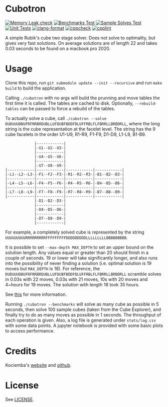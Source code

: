 # Cubotron

[![Memory Leak check](https://github.com/h3nnn4n/cubotron/actions/workflows/heap-check.yml/badge.svg)](https://github.com/h3nnn4n/cubotron/actions/workflows/heap-check.yml)
[![Benchmarks Test](https://github.com/h3nnn4n/cubotron/actions/workflows/run.yml/badge.svg)](https://github.com/h3nnn4n/cubotron/actions/workflows/run.yml)
[![Sample Solves Test](https://github.com/h3nnn4n/cubotron/actions/workflows/solves.yml/badge.svg)](https://github.com/h3nnn4n/cubotron/actions/workflows/solves.yml)
[![Unit Tests](https://github.com/h3nnn4n/cubotron/actions/workflows/tests.yml/badge.svg)](https://github.com/h3nnn4n/cubotron/actions/workflows/tests.yml)
[![clang-format](https://github.com/h3nnn4n/cubotron/actions/workflows/clang-format-check.yml/badge.svg)](https://github.com/h3nnn4n/cubotron/actions/workflows/clang-format-check.yml)
[![cppcheck](https://github.com/h3nnn4n/cubotron/actions/workflows/cppcheck.yml/badge.svg)](https://github.com/h3nnn4n/cubotron/actions/workflows/cppcheck.yml)
[![cpplint](https://github.com/h3nnn4n/cubotron/actions/workflows/cpplint.yml/badge.svg)](https://github.com/h3nnn4n/cubotron/actions/workflows/cpplint.yml)


A simple Rubik's cube two stage solver. Does not solve to optimality, but gives
very fast solutions. On average solutions are of length 22 and takes 0.03
seconds to be found on a macbook pro 2020.

# Usage

Clone this repo, run `git submodule update --init --recursive` and run
`make build` to build the application.

Calling `./cubotron` with no args will build the prunning and move tables the
first time it is called. The tables are cached to disk. Optionally,
`--rebuild-tables` can be passed to force a rebuild of the tables.

To actually solve a cube, call `./cubotron --solve
DUDUUUDBUFRFRRBRDUBLLUFDUBFBDDFDLUFFRBLFLFBRRLLBRBDRLL`, where the long string
is the cube representation at the facelet level. The string has the 9 cube facelets
in the order U1-U9, R1-R9, F1-F9, D1-D9, L1-L9, B1-B9.

```
             |------------|
             |-U1--U2--U3-|
             |------------|
             |-U4--U5--U6-|
             |------------|
             |-U7--U8--U9-|
|------------|------------|------------|------------|
|-L1--L2--L3-|-F1--F2--F3-|-R1--R2--R3-|-B1--B2--B3-|
|------------|------------|------------|------------|
|-L4--L5--L6-|-F4--F5--F6-|-R4--R5--R6-|-B4--B5--B6-|
|------------|------------|------------|------------|
|-L7--L8--L9-|-F7--F8--F9-|-R7--R8--R9-|-B7--B8--B9-|
|------------|------------|------------|------------|
             |-D1--D2--D3-|
             |------------|
             |-D4--D5--D6-|
             |------------|
             |-D7--D8--D9-|
             |------------|
```

For example, a completely solved cube is represented by the string
`UUUUUUUUURRRRRRRRRFFFFFFFFFDDDDDDDDDLLLLLLLLLBBBBBBBBB`.

It is possible to set `--max-depth MAX_DEPTH` to set an upper bound on the
solution length. Any values equal or greater than 20 should finish in a couple
of seconds. 19 or lower will take significantly longer, and also runs into the
possibility of never finding a solution (i.e. optimal solution is 19 moves but
`MAX_DEPTH` is 18). For reference, the
`DUDUUUDBUFRFRRBRDUBLLUFDUBFBDDFDLUFFRBLFLFBRRLLBRBDRLL` scramble solves in
0.03s with 22 moves, 0.03s with 21 moves, 10s with 20 moves and 4~hours for 19
moves. The solution with length 18 took 35 hours.

See [this](http://kociemba.org/cube.htm) for more information.

Running `./cubotron --benchmarks` will solve as many cube as possible in 5
seconds, then solve 100 sample cubes (taken from the Cube Explorer), and
finally try to do as many moves as possible in 1 seconds. The throughput of
each operation is given. Also, a log file is generated under `stats/log.csv`
with some data points. A jupyter notebook is provided with some basic plots
to access performance.

# Credits

Kociemba's [website](http://kociemba.org/cube.htm) and
[github](https://github.com/hkociemba/RubiksCube-TwophaseSolver).

# License

See [LICENSE](LICENSE).
